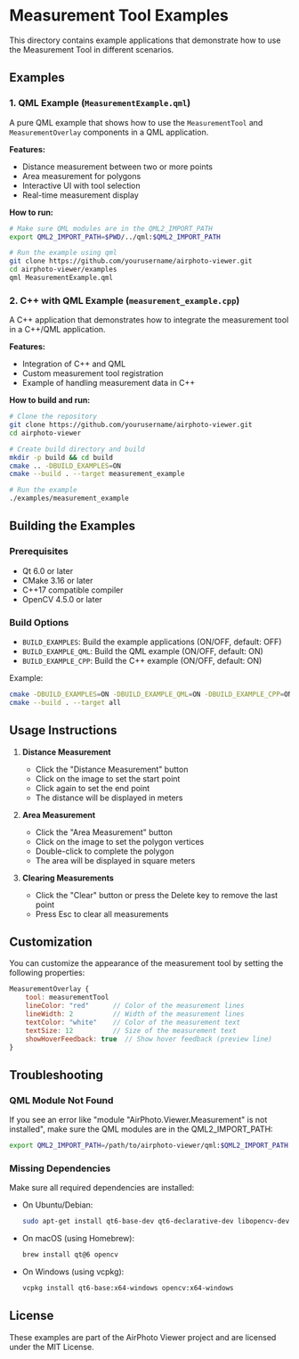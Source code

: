 # Measurement Tool Examples

This directory contains example applications that demonstrate how to use the Measurement Tool in different scenarios.

## Examples

### 1. QML Example (`MeasurementExample.qml`)

A pure QML example that shows how to use the `MeasurementTool` and `MeasurementOverlay` components in a QML application.

**Features:**
- Distance measurement between two or more points
- Area measurement for polygons
- Interactive UI with tool selection
- Real-time measurement display

**How to run:**

```bash
# Make sure QML modules are in the QML2_IMPORT_PATH
export QML2_IMPORT_PATH=$PWD/../qml:$QML2_IMPORT_PATH

# Run the example using qml
git clone https://github.com/yourusername/airphoto-viewer.git
cd airphoto-viewer/examples
qml MeasurementExample.qml
```

### 2. C++ with QML Example (`measurement_example.cpp`)

A C++ application that demonstrates how to integrate the measurement tool in a C++/QML application.

**Features:**
- Integration of C++ and QML
- Custom measurement tool registration
- Example of handling measurement data in C++

**How to build and run:**

```bash
# Clone the repository
git clone https://github.com/yourusername/airphoto-viewer.git
cd airphoto-viewer

# Create build directory and build
mkdir -p build && cd build
cmake .. -DBUILD_EXAMPLES=ON
cmake --build . --target measurement_example

# Run the example
./examples/measurement_example
```

## Building the Examples

### Prerequisites

- Qt 6.0 or later
- CMake 3.16 or later
- C++17 compatible compiler
- OpenCV 4.5.0 or later

### Build Options

- `BUILD_EXAMPLES`: Build the example applications (ON/OFF, default: OFF)
- `BUILD_EXAMPLE_QML`: Build the QML example (ON/OFF, default: ON)
- `BUILD_EXAMPLE_CPP`: Build the C++ example (ON/OFF, default: ON)

Example:

```bash
cmake -DBUILD_EXAMPLES=ON -DBUILD_EXAMPLE_QML=ON -DBUILD_EXAMPLE_CPP=ON ..
cmake --build . --target all
```

## Usage Instructions

1. **Distance Measurement**
   - Click the "Distance Measurement" button
   - Click on the image to set the start point
   - Click again to set the end point
   - The distance will be displayed in meters

2. **Area Measurement**
   - Click the "Area Measurement" button
   - Click on the image to set the polygon vertices
   - Double-click to complete the polygon
   - The area will be displayed in square meters

3. **Clearing Measurements**
   - Click the "Clear" button or press the Delete key to remove the last point
   - Press Esc to clear all measurements

## Customization

You can customize the appearance of the measurement tool by setting the following properties:

```qml
MeasurementOverlay {
    tool: measurementTool
    lineColor: "red"      // Color of the measurement lines
    lineWidth: 2          // Width of the measurement lines
    textColor: "white"    // Color of the measurement text
    textSize: 12          // Size of the measurement text
    showHoverFeedback: true  // Show hover feedback (preview line)
}
```

## Troubleshooting

### QML Module Not Found
If you see an error like "module "AirPhoto.Viewer.Measurement" is not installed", make sure the QML modules are in the QML2_IMPORT_PATH:

```bash
export QML2_IMPORT_PATH=/path/to/airphoto-viewer/qml:$QML2_IMPORT_PATH
```

### Missing Dependencies
Make sure all required dependencies are installed:

- On Ubuntu/Debian:
  ```bash
  sudo apt-get install qt6-base-dev qt6-declarative-dev libopencv-dev
  ```

- On macOS (using Homebrew):
  ```bash
  brew install qt@6 opencv
  ```

- On Windows (using vcpkg):
  ```bash
  vcpkg install qt6-base:x64-windows opencv:x64-windows
  ```

## License

These examples are part of the AirPhoto Viewer project and are licensed under the MIT License.
